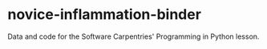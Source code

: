 # novice-inflammation-binder
Data and code for the Software Carpentries' Programming in Python lesson.
